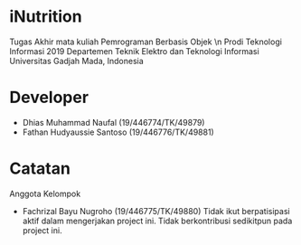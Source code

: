 # iNutrition
Tugas Akhir mata kuliah Pemrograman Berbasis Objek \n
Prodi Teknologi Informasi 2019
Departemen Teknik Elektro dan Teknologi Informasi
Universitas Gadjah Mada, Indonesia

# Developer
- Dhias Muhammad Naufal (19/446774/TK/49879)
- Fathan Hudyaussie Santoso (19/446776/TK/49881)

# Catatan
Anggota Kelompok
- Fachrizal Bayu Nugroho (19/446775/TK/49880)
Tidak ikut berpatisipasi aktif dalam mengerjakan project ini.
Tidak berkontribusi sedikitpun pada project ini.
